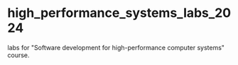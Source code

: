 # high_performance_systems_labs_2024
labs for "Software development for high-performance computer systems" course.
